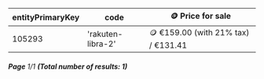 | entityPrimaryKey | code              | 🪙 Price for sale                   |
| ---------------- | ----------------- | ----------------------------------- |
| 105293           | 'rakuten-libra-2' | 🪙 €159.00 (with 21% tax) / €131.41 |

###### **Page** 1/1 **(Total number of results: 1)**
